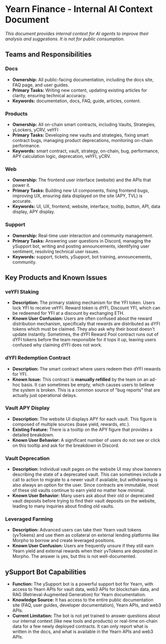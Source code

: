 # Yearn Finance - Internal AI Context Document
_This document provides internal context for AI agents to improve their analysis and suggestions. It is not for public consumption._

## Teams and Responsibilities

### Docs
- **Ownership:** All public-facing documentation, including the docs site, FAQ page, and user guides.
- **Primary Tasks:** Writing new content, updating existing articles for clarity, ensuring technical accuracy.
- **Keywords:** documentation, docs, FAQ, guide, articles, content.

### Products
- **Ownership:** All on-chain smart contracts, including Vaults, Strategies, yLockers, yCRV, veYFI
- **Primary Tasks:** Developing new vaults and strategies, fixing smart contract bugs, managing product deprecations, monitoring on-chain performance.
- **Keywords:** smart contract, vault, strategy, on-chain, bug, performance, APY calculation logic, deprecation, veYFI, yCRV.

### Web
- **Ownership:** The frontend user interface (website) and the APIs that power it.
- **Primary Tasks:** Building new UI components, fixing frontend bugs, improving UX, ensuring data displayed on the site (APY, TVL) is accurate.
- **Keywords:** UI, UX, frontend, website, interface, tooltip, button, API, data display, APY display.

### Support
- **Ownership:** Real-time user interaction and community management.
- **Primary Tasks:** Answering user questions in Discord, managing the ySupport bot, writing and posting announcements, identifying user sentiment, resolving technical user issues.
- **Keywords:** support, tickets, ySupport, bot training, announcements, community.

## Key Products and Known Issues

### veYFI Staking
- **Description:** The primary staking mechanism for the YFI token. Users lock YFI to receive veYFI. Reward token is dYFI, Discount YFI, which can be redeemed for YFI at a discount by exchanging ETH.
- **Known User Confusion:** Users are often confused about the reward distribution mechanism, specifically that rewards are distributed as dYFI tokens which must be claimed. They also ask why their boost doesn't update instantly. Sometimes, the dYFI Reward Pool contract runs out of dYFI tokens before the team responsible for it tops it up, leaving users confused why claiming dYFI does not work.
### dYFI Redemption Contract
- **Description:** The smart contract where users redeem their dYFI rewards for YFI.
- **Known Issue:** This contract is **manually refilled** by the team on an ad-hoc basis. It can sometimes be empty, which causes users to believe the system is broken. This is a common source of "bug reports" that are actually just operational delays.
### Vault APY Display
- **Description:** The website UI displays APY for each vault. This figure is composed of multiple sources (base yield, rewards, etc.).
- **Existing Feature:** There is a tooltip on the APY figure that provides a detailed breakdown.
- **Known User Behavior:** A significant number of users do not see or click on this tooltip and ask for the breakdown in Discord.
### Vault Deprecation
- **Description:** Individual vault pages on the website UI may show banners describing the state of a deprecated vault. This can sometimes include a call to action to migrate to a newer vault if available, but withdrawing is also always an option for the user. Since contracts are immutable, most of these old vaults continue to earn yield no matter how minimal.
- **Known User Behavior:** Many users ask about their old or deprecated vault deposits before trying to find their vault deposits on the website, leading to many inquiries about finding old vaults.
### Leveraged Farming
- **Description:** Advanced users can take their Yearn vault tokens (yvTokens) and use them as collateral on external lending platforms like Morpho to borrow and create leveraged positions.
- **Known User Confusion:** Users are frequently unsure if they still earn Yearn yield and external rewards when their yvTokens are deposited in Morpho. The answer is yes, but this is not well-documented.
## ySupport Bot Capabilities
- **Function:** The ySupport bot is a powerful support bot for Yearn, with access to Yearn APIs for vault data, web3 APIs for blockchain data, and RAG (Retrieval-Augmented Generation) for Yearn documentation.
- **Knowledge Source:** It has access to the entire public documentation site (FAQ, user guides, developer documentation), Yearn APIs, and web3 APIs.
- **Current Limitation:** The bot is not yet trained to answer questions about our internal context (like new tools and products) or real-time on-chain data for a few newly deployed contracts. It can only report what is written in the docs, and what is available in the Yearn APIs and web3 APIs.


